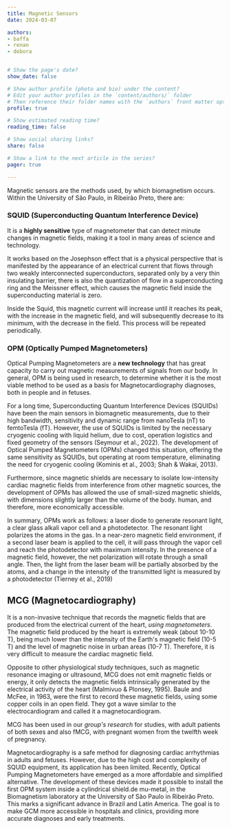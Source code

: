 ```yaml
---
title: Magnetic Sensors
date: 2024-03-07

authors:
- baffa
- renan
- debora


# Show the page's date?
show_date: false

# Show author profile (photo and bio) under the content?
# Edit your author profiles in the `content/authors/` folder
# Then reference their folder names with the `authors` front matter option above
profile: true

# Show estimated reading time?
reading_time: false

# Show social sharing links?
share: false

# Show a link to the next article in the series?
pager: true

---
```


Magnetic sensors are the methods used, by which biomagnetism occurs. Within the University of São Paulo, in Ribeirão Preto, there are:

<!--more-->

### SQUID (Superconducting Quantum Interference Device)


It is a **highly sensitive** type of magnetometer that can detect minute changes in magnetic fields, making it a tool in many areas of science and technology.

It works based on the Josephson effect that is a physical perspective that is manifested by the appearance of an electrical current that flows through two weakly interconnected superconductors, separated only by a very thin insulating barrier, there is also the quantization of flow in a superconducting ring and the Meissner effect, which causes the magnetic field inside the superconducting material is zero.

Inside the Squid, this magnetic current will increase until it reaches its peak, with the increase in the magnetic field, and will subsequently decrease to its minimum, with the decrease in the field. This process will be repeated periodically.

### OPM (Optically Pumped Magnetometers)


Optical Pumping Magnetometers are a **new technology** that has great capacity to carry out magnetic measurements of signals from our body. In general, OPM is being used in research, to determine whether it is the most viable method to be used as a basis for Magnetocardiography diagnoses, both in people and in fetuses. 

For a long time, Superconducting Quantum Interference Devices (SQUIDs) have been the main sensors in biomagnetic measurements, due to their high bandwidth, sensitivity and dynamic range from nanoTesla (nT) to femtoTesla (fT). However, the use of SQUIDs is limited by the necessary cryogenic cooling with liquid helium, due to cost, operation logistics and fixed geometry of the sensors (Seymour et al., 2022). The development of Optical Pumped Magnetometers (OPMs) changed this situation, offering the same sensitivity as SQUIDs, but operating at room temperature, eliminating the need for cryogenic cooling (Kominis et al., 2003; Shah & Wakai, 2013).

Furthermore, since magnetic shields are necessary to isolate low-intensity cardiac magnetic fields from interference from other magnetic sources, the development of OPMs has allowed the use of small-sized magnetic shields, with dimensions slightly larger than the volume of the body. human, and therefore, more economically accessible.
 
In summary, OPMs work as follows: a laser diode to generate resonant light, a clear glass alkali vapor cell and a photodetector. The resonant light polarizes the atoms in the gas. In a near-zero magnetic field environment, if a second laser beam is applied to the cell, it will pass through the vapor cell and reach the photodetector with maximum intensity. In the presence of a magnetic field, however, the net polarization will rotate through a small angle. Then, the light from the laser beam will be partially absorbed by the atoms, and a change in the intensity of the transmitted light is measured by a photodetector (Tierney et al., 2019)

## MCG (Magnetocardiography)

It is a non-invasive technique that records the magnetic fields that are produced from the electrical current of the heart, *using magnetometers*. The magnetic field produced by the heart is extremely weak (about 10-10 T), being much lower than the intensity of the Earth's magnetic field (10-5 T) and the level of magnetic noise in urban areas (10-7 T). Therefore, it is very difficult to measure the cardiac magnetic field.

Opposite to other physiological study techniques, such as magnetic resonance imaging or ultrasound, MCG does not emit magnetic fields or energy, it only detects the magnetic fields intrinsically generated by the electrical activity of the heart (Malmivuo & Plonsey, 1995). Baule and McFee, in 1963, were the first to record these magnetic fields, using some copper coils in an open field. They got a wave similar to the electrocardiogram and called it a magnetocardiogram.

MCG has been used in our *group's research* for studies, with adult patients of both sexes and also fMCG, with pregnant women from the twelfth week of pregnancy.


Magnetocardiography is a safe method for diagnosing cardiac arrhythmias in adults and fetuses. However, due to the high cost and complexity of SQUID equipment, its application has been limited. Recently, Optical Pumping Magnetometers have emerged as a more affordable and simplified alternative. The development of these devices made it possible to install the first OPM system inside a cylindrical shield.de mu-metal, in the Biomagnetism laboratory at the University of São Paulo in Ribeirão Preto. This marks a significant advance in Brazil and Latin America. The goal is to make GCM more accessible in hospitals and clinics, providing more accurate diagnoses and early treatments.






